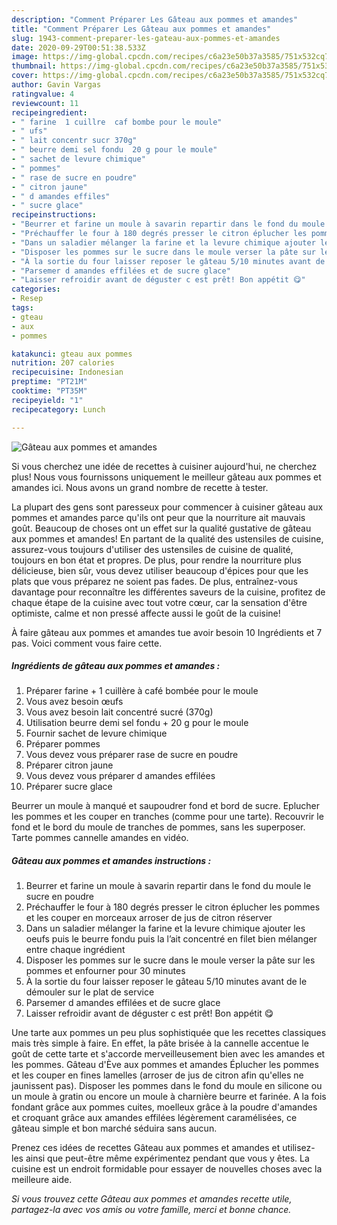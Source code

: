```yaml
---
description: "Comment Préparer Les Gâteau aux pommes et amandes"
title: "Comment Préparer Les Gâteau aux pommes et amandes"
slug: 1943-comment-preparer-les-gateau-aux-pommes-et-amandes
date: 2020-09-29T00:51:38.533Z
image: https://img-global.cpcdn.com/recipes/c6a23e50b37a3585/751x532cq70/gateau-aux-pommes-et-amandes-photo-principale-de-la-recette.jpg
thumbnail: https://img-global.cpcdn.com/recipes/c6a23e50b37a3585/751x532cq70/gateau-aux-pommes-et-amandes-photo-principale-de-la-recette.jpg
cover: https://img-global.cpcdn.com/recipes/c6a23e50b37a3585/751x532cq70/gateau-aux-pommes-et-amandes-photo-principale-de-la-recette.jpg
author: Gavin Vargas
ratingvalue: 4
reviewcount: 11
recipeingredient:
- " farine  1 cuillre  caf bombe pour le moule"
- " ufs"
- " lait concentr sucr 370g"
- " beurre demi sel fondu  20 g pour le moule"
- " sachet de levure chimique"
- " pommes"
- " rase de sucre en poudre"
- " citron jaune"
- " d amandes effiles"
- " sucre glace"
recipeinstructions:
- "Beurrer et farine un moule à savarin repartir dans le fond du moule le sucre en poudre"
- "Préchauffer le four à 180 degrés presser le citron éplucher les pommes et les couper en morceaux arroser de jus de citron réserver"
- "Dans un saladier mélanger la farine et la levure chimique ajouter les oeufs puis le beurre fondu puis la l’ait concentré en filet bien mélanger entre chaque ingrédient"
- "Disposer les pommes sur le sucre dans le moule verser la pâte sur les pommes et enfourner pour 30 minutes"
- "À la sortie du four laisser reposer le gâteau 5/10 minutes avant de le démouler sur le plat de service"
- "Parsemer d amandes effilées et de sucre glace"
- "Laisser refroidir avant de déguster c est prêt! Bon appétit 😋"
categories:
- Resep
tags:
- gteau
- aux
- pommes

katakunci: gteau aux pommes 
nutrition: 207 calories
recipecuisine: Indonesian
preptime: "PT21M"
cooktime: "PT35M"
recipeyield: "1"
recipecategory: Lunch

---
```



![Gâteau aux pommes et amandes](https://img-global.cpcdn.com/recipes/c6a23e50b37a3585/751x532cq70/gateau-aux-pommes-et-amandes-photo-principale-de-la-recette.jpg)

Si vous cherchez une idée de recettes à cuisiner aujourd'hui, ne cherchez plus! Nous vous fournissons uniquement le meilleur gâteau aux pommes et amandes ici. Nous avons un grand nombre de recette à tester.

La plupart des gens sont paresseux pour commencer à cuisiner gâteau aux pommes et amandes parce qu'ils ont peur que la nourriture ait mauvais goût. Beaucoup de choses ont un effet sur la qualité gustative de gâteau aux pommes et amandes! En partant de la qualité des ustensiles de cuisine, assurez-vous toujours d'utiliser des ustensiles de cuisine de qualité, toujours en bon état et propres. De plus, pour rendre la nourriture plus délicieuse, bien sûr, vous devez utiliser beaucoup d'épices pour que les plats que vous préparez ne soient pas fades. De plus, entraînez-vous davantage pour reconnaître les différentes saveurs de la cuisine, profitez de chaque étape de la cuisine avec tout votre cœur, car la sensation d'être optimiste, calme et non pressé affecte aussi le goût de la cuisine!

<!--inarticleads1-->

À faire gâteau aux pommes et amandes tue avoir besoin 10 Ingrédients et 7 pas. Voici comment vous faire cette.

##### Ingrédients de gâteau aux pommes et amandes :

1. Préparer  farine + 1 cuillère à café bombée pour le moule
1. Vous avez besoin  œufs
1. Vous avez besoin  lait concentré sucré (370g)
1. Utilisation  beurre demi sel fondu + 20 g pour le moule
1. Fournir  sachet de levure chimique
1. Préparer  pommes
1. Vous devez vous préparer  rase de sucre en poudre
1. Préparer  citron jaune
1. Vous devez vous préparer  d amandes effilées
1. Préparer  sucre glace


Beurrer un moule à manqué et saupoudrer fond et bord de sucre. Eplucher les pommes et les couper en tranches (comme pour une tarte). Recouvrir le fond et le bord du moule de tranches de pommes, sans les superposer. Tarte pommes cannelle amandes en vidéo. 

<!--inarticleads2-->

##### Gâteau aux pommes et amandes instructions :

1. Beurrer et farine un moule à savarin repartir dans le fond du moule le sucre en poudre
1. Préchauffer le four à 180 degrés presser le citron éplucher les pommes et les couper en morceaux arroser de jus de citron réserver
1. Dans un saladier mélanger la farine et la levure chimique ajouter les oeufs puis le beurre fondu puis la l’ait concentré en filet bien mélanger entre chaque ingrédient
1. Disposer les pommes sur le sucre dans le moule verser la pâte sur les pommes et enfourner pour 30 minutes
1. À la sortie du four laisser reposer le gâteau 5/10 minutes avant de le démouler sur le plat de service
1. Parsemer d amandes effilées et de sucre glace
1. Laisser refroidir avant de déguster c est prêt! Bon appétit 😋


Une tarte aux pommes un peu plus sophistiquée que les recettes classiques mais très simple à faire. En effet, la pâte brisée à la cannelle accentue le goût de cette tarte et s&#39;accorde merveilleusement bien avec les amandes et les pommes. Gâteau d&#39;Ève aux pommes et amandes Éplucher les pommes et les couper en fines lamelles (arroser de jus de citron afin qu&#39;elles ne jaunissent pas). Disposer les pommes dans le fond du moule en silicone ou un moule à gratin ou encore un moule à charnière beurre et farinée. A la fois fondant grâce aux pommes cuites, moelleux grâce à la poudre d&#39;amandes et croquant grâce aux amandes effilées légèrement caramélisées, ce gâteau simple et bon marché séduira sans aucun. 

<!--inarticleads1-->

<p>
Prenez ces idées de recettes Gâteau aux pommes et amandes et utilisez-les ainsi que peut-être même expérimentez pendant que vous y êtes. La cuisine est un endroit formidable pour essayer de nouvelles choses avec la meilleure aide.
</p>

<p>
<i>Si vous trouvez cette Gâteau aux pommes et amandes recette utile, partagez-la avec vos amis ou votre famille, merci et bonne chance.</i>
</p>
